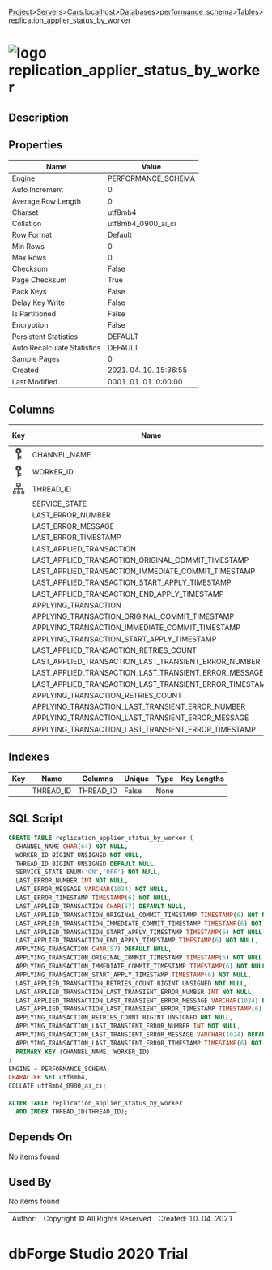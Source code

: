 [Project](../../../../../startpage.md)>[Servers](../../../../Servers.md)>[Cars.localhost](../../../Cars.localhost.md)>[Databases](../../Databases.md)>[performance_schema](../performance_schema.md)>[Tables](Tables.md)>replication_applier_status_by_worker


# ![logo](../../../../../Images/table64.svg) replication_applier_status_by_worker

## <a name="#Description"></a>Description
> 
## <a name="#Properties"></a>Properties
|Name|Value|
|---|---|
|Engine|PERFORMANCE_SCHEMA|
|Auto Increment|0|
|Average Row Length|0|
|Charset|utf8mb4|
|Collation|utf8mb4_0900_ai_ci|
|Row Format|Default|
|Min Rows|0|
|Max Rows|0|
|Checksum|False|
|Page Checksum|True|
|Pack Keys|False|
|Delay Key Write|False|
|Is Partitioned|False|
|Encryption|False|
|Persistent Statistics|DEFAULT|
|Auto Recalculate Statistics|DEFAULT|
|Sample Pages|0|
|Created|2021. 04. 10. 15:36:55|
|Last Modified|0001. 01. 01. 0:00:00|


## <a name="#Columns"></a>Columns
|Key|Name|Data Type|Length|Precision|Scale|Unsigned|Zerofill|Binary|Not Null|Auto Increment|Default|Virtual|Description|
|:---:|---|---|---|---|---|---|---|---|---|---|---|---|---|
|[![Primary Key ](../../../../../Images/primarykey.svg)](#Indexes)|CHANNEL_NAME|CHAR|64|||False|False|False|True|False||False||
|[![Primary Key ](../../../../../Images/primarykey.svg)](#Indexes)|WORKER_ID|BIGINT||20||True|False|False|True|False||False||
|[![Indexes THREAD_ID](../../../../../Images/index.svg)](#Indexes)|THREAD_ID|BIGINT||20||True|False|False|False|False|NULL|False||
||SERVICE_STATE|ENUM|0|||False|False|False|True|False||False||
||LAST_ERROR_NUMBER|INT||11||False|False|False|True|False||False||
||LAST_ERROR_MESSAGE|VARCHAR|1024|||False|False|False|True|False||False||
||LAST_ERROR_TIMESTAMP|TIMESTAMP|0|6||False|False|False|True|False||False||
||LAST_APPLIED_TRANSACTION|CHAR|57|||False|False|False|False|False|NULL|False||
||LAST_APPLIED_TRANSACTION_ORIGINAL_COMMIT_TIMESTAMP|TIMESTAMP|0|6||False|False|False|True|False||False||
||LAST_APPLIED_TRANSACTION_IMMEDIATE_COMMIT_TIMESTAMP|TIMESTAMP|0|6||False|False|False|True|False||False||
||LAST_APPLIED_TRANSACTION_START_APPLY_TIMESTAMP|TIMESTAMP|0|6||False|False|False|True|False||False||
||LAST_APPLIED_TRANSACTION_END_APPLY_TIMESTAMP|TIMESTAMP|0|6||False|False|False|True|False||False||
||APPLYING_TRANSACTION|CHAR|57|||False|False|False|False|False|NULL|False||
||APPLYING_TRANSACTION_ORIGINAL_COMMIT_TIMESTAMP|TIMESTAMP|0|6||False|False|False|True|False||False||
||APPLYING_TRANSACTION_IMMEDIATE_COMMIT_TIMESTAMP|TIMESTAMP|0|6||False|False|False|True|False||False||
||APPLYING_TRANSACTION_START_APPLY_TIMESTAMP|TIMESTAMP|0|6||False|False|False|True|False||False||
||LAST_APPLIED_TRANSACTION_RETRIES_COUNT|BIGINT||20||True|False|False|True|False||False||
||LAST_APPLIED_TRANSACTION_LAST_TRANSIENT_ERROR_NUMBER|INT||11||False|False|False|True|False||False||
||LAST_APPLIED_TRANSACTION_LAST_TRANSIENT_ERROR_MESSAGE|VARCHAR|1024|||False|False|False|False|False|NULL|False||
||LAST_APPLIED_TRANSACTION_LAST_TRANSIENT_ERROR_TIMESTAMP|TIMESTAMP|0|6||False|False|False|True|False||False||
||APPLYING_TRANSACTION_RETRIES_COUNT|BIGINT||20||True|False|False|True|False||False||
||APPLYING_TRANSACTION_LAST_TRANSIENT_ERROR_NUMBER|INT||11||False|False|False|True|False||False||
||APPLYING_TRANSACTION_LAST_TRANSIENT_ERROR_MESSAGE|VARCHAR|1024|||False|False|False|False|False|NULL|False||
||APPLYING_TRANSACTION_LAST_TRANSIENT_ERROR_TIMESTAMP|TIMESTAMP|0|6||False|False|False|True|False||False||

## <a name="#Indexes"></a>Indexes
|Key|Name|Columns|Unique|Type|Key Lengths|
|:---:|---|---|---|---|---|
||THREAD_ID|THREAD_ID|False|None||

## <a name="#SqlScript"></a>SQL Script
```SQL
CREATE TABLE replication_applier_status_by_worker (
  CHANNEL_NAME CHAR(64) NOT NULL,
  WORKER_ID BIGINT UNSIGNED NOT NULL,
  THREAD_ID BIGINT UNSIGNED DEFAULT NULL,
  SERVICE_STATE ENUM('ON','OFF') NOT NULL,
  LAST_ERROR_NUMBER INT NOT NULL,
  LAST_ERROR_MESSAGE VARCHAR(1024) NOT NULL,
  LAST_ERROR_TIMESTAMP TIMESTAMP(6) NOT NULL,
  LAST_APPLIED_TRANSACTION CHAR(57) DEFAULT NULL,
  LAST_APPLIED_TRANSACTION_ORIGINAL_COMMIT_TIMESTAMP TIMESTAMP(6) NOT NULL,
  LAST_APPLIED_TRANSACTION_IMMEDIATE_COMMIT_TIMESTAMP TIMESTAMP(6) NOT NULL,
  LAST_APPLIED_TRANSACTION_START_APPLY_TIMESTAMP TIMESTAMP(6) NOT NULL,
  LAST_APPLIED_TRANSACTION_END_APPLY_TIMESTAMP TIMESTAMP(6) NOT NULL,
  APPLYING_TRANSACTION CHAR(57) DEFAULT NULL,
  APPLYING_TRANSACTION_ORIGINAL_COMMIT_TIMESTAMP TIMESTAMP(6) NOT NULL,
  APPLYING_TRANSACTION_IMMEDIATE_COMMIT_TIMESTAMP TIMESTAMP(6) NOT NULL,
  APPLYING_TRANSACTION_START_APPLY_TIMESTAMP TIMESTAMP(6) NOT NULL,
  LAST_APPLIED_TRANSACTION_RETRIES_COUNT BIGINT UNSIGNED NOT NULL,
  LAST_APPLIED_TRANSACTION_LAST_TRANSIENT_ERROR_NUMBER INT NOT NULL,
  LAST_APPLIED_TRANSACTION_LAST_TRANSIENT_ERROR_MESSAGE VARCHAR(1024) DEFAULT NULL,
  LAST_APPLIED_TRANSACTION_LAST_TRANSIENT_ERROR_TIMESTAMP TIMESTAMP(6) NOT NULL,
  APPLYING_TRANSACTION_RETRIES_COUNT BIGINT UNSIGNED NOT NULL,
  APPLYING_TRANSACTION_LAST_TRANSIENT_ERROR_NUMBER INT NOT NULL,
  APPLYING_TRANSACTION_LAST_TRANSIENT_ERROR_MESSAGE VARCHAR(1024) DEFAULT NULL,
  APPLYING_TRANSACTION_LAST_TRANSIENT_ERROR_TIMESTAMP TIMESTAMP(6) NOT NULL,
  PRIMARY KEY (CHANNEL_NAME, WORKER_ID)
)
ENGINE = PERFORMANCE_SCHEMA,
CHARACTER SET utf8mb4,
COLLATE utf8mb4_0900_ai_ci;

ALTER TABLE replication_applier_status_by_worker 
  ADD INDEX THREAD_ID(THREAD_ID);
```

## <a name="#DependsOn"></a>Depends On
No items found

## <a name="#UsedBy"></a>Used By
No items found

||||
|---|---|---|
|Author: |Copyright © All Rights Reserved|Created: 10. 04. 2021|
# dbForge Studio 2020 Trial